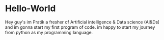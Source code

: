 # Hello-World
Hey guy's im Pratik a fresher of Artificial intelligence & Data science (Ai&Ds) and im gonna start my first program of code.
im happy to start my journey from python as my programming language.
